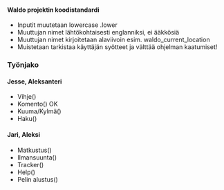 #### Waldo projektin koodistandardi

- Inputit muutetaan lowercase .lower
- Muuttujan nimet lähtökohtaisesti englanniksi, ei ääkkösiä
- Muuttujan nimet kirjoitetaan alaviivoin esim. waldo_current_location
- Muistetaan tarkistaa käyttäjän syötteet ja välttää ohjelman kaatumiset!


### Työnjako

#### Jesse, Aleksanteri
- Vihje()
- Komento() OK
- Kuuma/Kylmä()
- Haku() 

#### Jari, Aleksi
- Matkustus()
- Ilmansuunta()
- Tracker()
- Help()
- Pelin alustus()